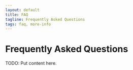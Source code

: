 ```yaml
---
layout: default
title: FAQ
tagline: Frequently Asked Questions
tags: faq, more-info
---
```


# Frequently Asked Questions

TODO: Put content here.
